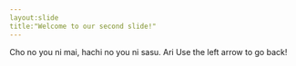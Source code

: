 ```yaml
---
layout:slide
title:"Welcome to our second slide!"
---
```

Cho no you ni mai, hachi no you ni sasu. Ari
Use the left arrow to go back!
